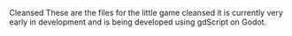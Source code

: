 Cleansed
These are the files for the little game cleansed it is currently very early in development and is being developed using gdScript on Godot.
